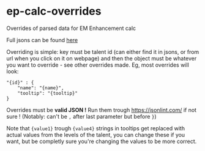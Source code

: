 # ep-calc-overrides
Overrides of parsed data for EM Enhancement calc

Full jsons can be found [here](https://essentialmana.com/enchancement-calc/talents_full/)

Overriding is simple: key must be talent id (can either find it in jsons, or from url when you click on it on webpage) and then the object must be whatever you want to override - see other overrides made.
Eg, most overrides will look:

    "{id}" : {
        "name": "{name}",
        "tooltip": "{tooltip}"
    }
    
Overrides must be **valid JSON !** Run them trough https://jsonlint.com/ if not sure ! (Notably: can't be `,` after last parameter but before `}`)

Note that `{value1}` trough `{value4}` strings in tooltips get replaced with actual values from the levels of the talent, 
you can change these if you want, but be completly sure you're changing the values to be more correct.

